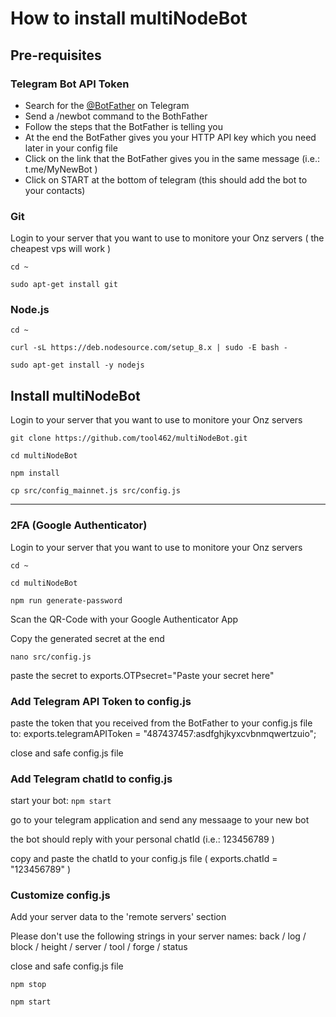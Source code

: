 # How to install multiNodeBot

## Pre-requisites

### Telegram Bot API Token

 - Search for the [@BotFather](https://telegram.me/BotFather) on Telegram
 - Send a /newbot command to the BothFather
 - Follow the steps that the BotFather is telling you
 - At the end the BotFather gives you your HTTP API key which you need later in your config file
 - Click on the link that the BotFather gives you in the same message (i.e.: t.me/MyNewBot )
 - Click on START at the bottom of telegram (this should add the bot to your contacts)
 
### Git

Login to your server that you want to use to monitore your Onz servers ( the cheapest vps will work )

`cd ~`

`sudo apt-get install git`

### Node.js

`cd ~`

`curl -sL https://deb.nodesource.com/setup_8.x | sudo -E bash -`

`sudo apt-get install -y nodejs`

## Install multiNodeBot

  Login to your server that you want to use to monitore your Onz servers

 `git clone https://github.com/tool462/multiNodeBot.git`
 
 `cd multiNodeBot`
 
 `npm install`
 
 `cp src/config_mainnet.js src/config.js`
 
 --------
 
 ### 2FA (Google Authenticator)

  Login to your server that you want to use to monitore your Onz servers

  `cd ~`

  `cd multiNodeBot`

  `npm run generate-password`

  Scan the QR-Code with your Google Authenticator App

  Copy the generated secret at the end

  `nano src/config.js`

  paste the secret to exports.OTPsecret="Paste your secret here"
  

  
### Add Telegram API Token to config.js

  paste the token that you received from the BotFather to your config.js file to:
  exports.telegramAPIToken  = "487437457:asdfghjkyxcvbnmqwertzuio";

  close and safe config.js file
  
### Add Telegram chatId to config.js

  start your bot: `npm start`
  
  go to your telegram application and send any messaage to your new bot

  the bot should reply with your personal chatId (i.e.: 123456789 )
  
  copy and paste the chatId to your config.js file ( exports.chatId = "123456789" )

### Customize config.js

  Add your server data to the 'remote servers' section

  Please don't use the following strings in your server names:
  back / log / block / height / server / tool / forge / status
 
  close and safe config.js file
  
  `npm stop`
  
  `npm start`

